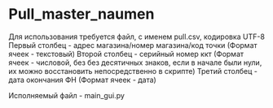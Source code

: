 # Pull_master_naumen
Для использования требуется файл, с именем pull.csv, кодировка UTF-8
Первый столбец - адрес магазина/номер магазина/код точки (Формат ячеек - текстовый)
Второй столбец - серийный номер ккт (Формат ячеек - числовой, без без десятичных знаков, если в начале были нули, их можно восстановить непосредственно в скрипте)
Третий столбец - дата окончания ФН (Формат ячеек - дата)


Исполняемый файл - main_gui.py
